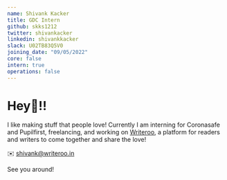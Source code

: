```yaml
---
name: Shivank Kacker
title: GDC Intern
github: skks1212
twitter: shivankacker
linkedin: shivankkacker
slack: U02TB83Q5V0
joining_date: "09/05/2022"
core: false
intern: true
operations: false
---
```


# Hey👋!!
I like making stuff that people love!
Currently I am interning for Coronasafe and Pupilfirst, freelancing, and working on [Writeroo](https://writeroo.in), a platform for readers and writers to come together and share the love!

✉️ shivank@writeroo.in

See you around!
